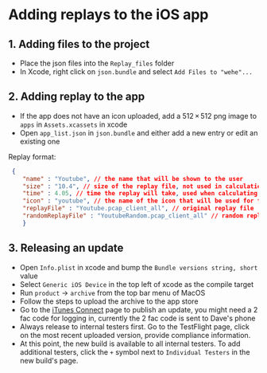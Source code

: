 # Adding replays to the iOS app

## 1. Adding files to the project

* Place the json files into the `Replay_files` folder
* In Xcode, right click on `json.bundle` and select `Add Files to "wehe"...`

## 2. Adding replay to the app

* If the app does not have an icon uploaded, add a 512 × 512 png image to `apps` in `Assets.xcassets` in xcode
* Open `app_list.json` in `json.bundle` and either add a new entry or edit an existing one

Replay format:
```json
 {
    "name" : "Youtube", // the name that will be shown to the user
    "size" : "10.4", // size of the replay file, not used in calculations
    "time" : 4.05, // time the replay will take, used when calculating time slices
    "icon" : "youtube", // the name of the icon that will be used for the replay
    "replayFile" : "Youtube.pcap_client_all", // original replay file
    "randomReplayFile" : "YoutubeRandom.pcap_client_all" // random replay file
    }
```

## 3. Releasing an update

* Open `Info.plist` in xcode and bump the `Bundle versions string, short` value
* Select `Generic iOS Device` in the top left of xcode as the compile target
* Run `product` -> `archive` from the top bar menu of MacOS
* Follow the steps to upload the archive to the app store
* Go to the [iTunes Connect](https://itunesconnect.apple.com/) page to publish an update, you might need a 2 fac code for logging in, currently the 2 fac code is sent to Dave's phone
* Always release to internal testers first. Go to the TestFlight page, click on the most recent uploaded version, provide compliance information.
* At this point, the new build is available to all internal testers. To add additional testers, click the `+` symbol next to `Individual Testers` in the new build's page.